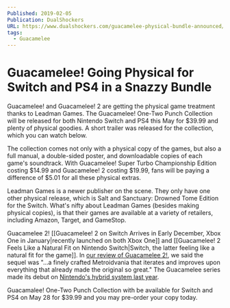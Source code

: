 ```yaml
---
Published: 2019-02-05
Publication: DualShockers
URL: https://www.dualshockers.com/guacamelee-physical-bundle-announced/
tags:
  - Guacamelee
---
```

# Guacamelee! Going Physical for Switch and PS4 in a Snazzy Bundle

Guacamelee! and Guacamelee! 2 are getting the physical game treatment thanks to Leadman Games. The Guacamelee! One-Two Punch Collection will be released for both Nintendo Switch and PS4 this May for $39.99 and plenty of physical goodies. A short trailer was released for the collection, which you can watch below.

The collection comes not only with a physical copy of the games, but also a full manual, a double-sided poster, and downloadable copies of each game's soundtrack. With Guacamelee! Super Turbo Championship Edition costing $14.99 and Guacamelee! 2 costing $19.99, fans will be paying a difference of $5.01 for all these physical extras.

Leadman Games is a newer publisher on the scene. They only have one other physical release, which is Salt and Sanctuary: Drowned Tome Edition for the Switch. What's nifty about Leadman Games (besides making physical copies), is that their games are available at a variety of retailers, including Amazon, Target, and GameStop.

Guacamelee 2! [[Guacamelee! 2 on Switch Arrives in Early December, Xbox One in January|recently launched on both Xbox One]] and [[Guacamelee! 2 Feels Like a Natural Fit on Nintendo Switch|Switch, the latter feeling like a natural fit for the game]]. In [our review of Guacamelee 2!](https://www.dualshockers.com/guacamelee-2-review-ps4-pc/), we said the sequel was "...a finely crafted Metroidvania that iterates and improves upon everything that already made the original so great." The Guacamelee series made its debut on [Nintendo's hybrid system last year](https://www.dualshockers.com/guacamelee-switch-release/).

Guacamalee! One-Two Punch Collection with be available for Switch and PS4 on May 28 for $39.99 and you may pre-order your copy today.